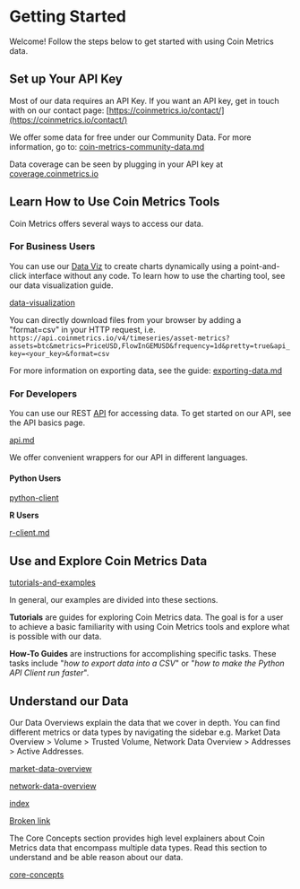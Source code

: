 # Getting Started

Welcome! Follow the steps below to get started with using Coin Metrics data.

## Set up Your API Key

Most of our data requires an API Key. If you want an API key, get in touch with on our contact page: [https://coinmetrics.io/contact/](https://coinmetrics.io/contact/)

We offer some data for free under our Community Data. For more information, go to: [coin-metrics-community-data.md](access-our-data/coin-metrics-community-data.md "mention")

Data coverage can be seen by plugging in your API key at [coverage.coinmetrics.io](https://coverage.coinmetrics.io)

## Learn How to Use Coin Metrics Tools

Coin Metrics offers several ways to access our data.

### For Business Users

You can use our [Data Viz](https://charts.coinmetrics.io/crypto-data/) to create charts dynamically using a point-and-click interface without any code. To learn how to use the charting tool, see our data visualization guide.

&#x20;[data-visualization](data-visualization/ "mention")

You can directly download files from your browser by adding a "format=csv" in your HTTP request, i.e. `https://api.coinmetrics.io/v4/timeseries/asset-metrics?assets=btc&metrics=PriceUSD,FlowInGEMUSD&frequency=1d&pretty=true&api_key=<your_key>&format=csv`

For more information on exporting data, see the guide: [exporting-data.md](tutorials-and-examples/user-guides/exporting-data.md "mention")

### For Developers

You can use our REST [API](https://docs.coinmetrics.io/api/v4/) for accessing data. To get started on our API, see the API basics page.&#x20;

[api.md](access-our-data/api.md "mention")

We offer convenient wrappers for our API in different languages.&#x20;

#### **Python Users**

[python-client](access-our-data/python-client/ "mention")

**R Users**

[r-client.md](access-our-data/r-client.md "mention")

## Use and Explore Coin Metrics Data

[tutorials-and-examples](tutorials-and-examples/ "mention")

In general, our examples are divided into these sections.

**Tutorials** are guides for exploring Coin Metrics data. The goal is for a user to achieve a basic familiarity with using Coin Metrics tools and explore what is possible with our data.

**How-To Guides** are instructions for accomplishing specific tasks. These tasks  include "_how to export data into a CSV_" or "_how to make the Python API Client run faster_".&#x20;

## Understand our Data

Our Data Overviews explain the data that we cover in depth. You can find different metrics or data types by navigating the sidebar e.g. Market Data Overview > Volume > Trusted Volume, Network Data Overview > Addresses > Active Addresses.

[market-data-overview](market-data/market-data-overview/ "mention")

[network-data-overview](network-data/network-data-overview/ "mention")

[index](index-data/index/ "mention")

[Broken link](broken-reference "mention")

The Core Concepts section provides high level explainers about Coin Metrics data that encompass multiple data types. Read this section to understand and be able reason about our data.

[core-concepts](core-concepts/ "mention")


